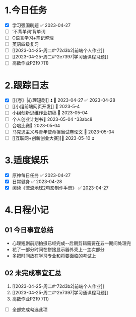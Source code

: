 # 1.今日任务

- [x] 学习强国刷题 ✅ 2023-04-27
- [ ] ‘不背单词’背单词
- [ ] C语言学习+笔记整理 
- [ ] 英语四级复习
- [ ] [[2023-04-25-周二#^72d3b2|前端个人作业]]
- [ ] [[2023-04-25-周二#^2e7397|学习通课程习题]]
- [ ] 高数作业P219 7(1)

# 2.跟踪日志

- [x] [[《卷》|心理短剧]] ⏫ 📅 2023-04-27 ✅ 2023-04-28
- [ ] [[小组前端网页开发]] 📅 2023-5-4 
- [ ] 小组创新思维作业初稿 📅 2023-05-04
- [ ] 个人创业计划书📅 2023-05-04 ^33abc8
- [ ] 合唱比赛📅 2023-05-04
- [ ] 马克思主义与青年使命担当试卷论文 📅 2023-05-04
- [ ] [[互联网+创新创业大赛]]📅 2023-05-10 ⏫ 
# 3.适度娱乐

- [x] 原神每日任务 ✅ 2023-04-27
- [x] 日常健身 ✅ 2023-04-28
- [x] 阅读《流浪地球2电影制作手册》 ✅ 2023-04-27

# 4.日程小记

## 01 今日事宜总结

- 心理短剧前期拍摄已经完成--后期剪辑需要在五一期间处理完
- 花了一部分时间在拼接显示器外壳上--主次部分
- 多把时间放在学习专业和将要面临的考试上

## 02 未完成事宜汇总

1. [[2023-04-25-周二#^72d3b2|前端个人作业]]
2. [[2023-04-25-周二#^2e7397|学习通课程习题]]
3. 高数作业P219 7(1）
- [ ] 全部完成勾选此项



